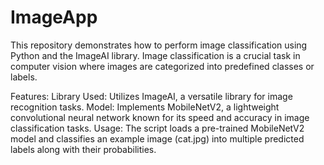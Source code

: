 # ImageApp
This repository demonstrates how to perform image classification using Python and the ImageAI library. Image classification is a crucial task in computer vision where images are categorized into predefined classes or labels.

Features:
Library Used: Utilizes ImageAI, a versatile library for image recognition tasks.
Model: Implements MobileNetV2, a lightweight convolutional neural network known for its speed and accuracy in image classification tasks.
Usage: The script loads a pre-trained MobileNetV2 model and classifies an example image (cat.jpg) into multiple predicted labels along with their probabilities.
